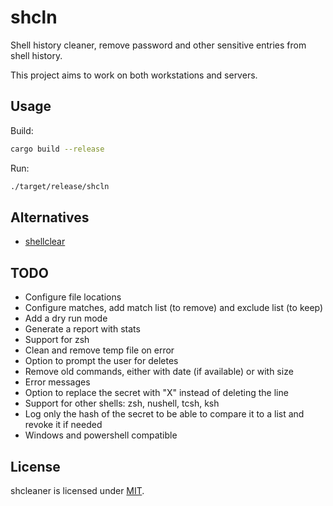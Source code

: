 # shcln

Shell history cleaner, remove password and other sensitive entries from shell history.

This project aims to work on both workstations and servers.

## Usage

Build:

```bash
cargo build --release
```

Run:

```bash
./target/release/shcln
```

## Alternatives

- [shellclear](https://github.com/rusty-ferris-club/shellclear)

## TODO

- Configure file locations
- Configure matches, add match list (to remove) and exclude list (to keep)
- Add a dry run mode
- Generate a report with stats
- Support for zsh
- Clean and remove temp file on error
- Option to prompt the user for deletes
- Remove old commands, either with date (if available) or with size
- Error messages
- Option to replace the secret with "X" instead of deleting the line
- Support for other shells: zsh, nushell, tcsh, ksh
- Log only the hash of the secret to be able to compare it to a list and revoke it if needed
- Windows and powershell compatible

## License

shcleaner is licensed under [MIT](./LICENSE).
